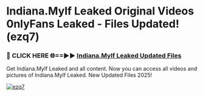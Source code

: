 # Indiana.Mylf Leaked Original Videos 0nlyFans Leaked - Files Updated! (ezq7)

<h3>🔴 CLICK HERE 🌐==►► <a href="https://tinyurl.com/2m67pmp6" rel="nofollow">Indiana.Mylf Leaked Updated Files</a></h3>

Get Indiana.Mylf Leaked and all content. Now you can access all videos and pictures of Indiana.Mylf Leaked. New Updated Files 2025!

[![ezq7](https://i.imgur.com/H4QAA4z.gif)](https://tinyurl.com/2m67pmp6)